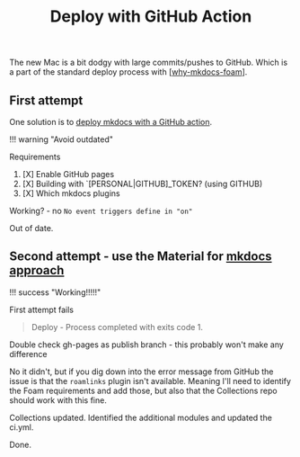 ﻿---
backlinks:
- title: Colophon
  url: /colophon/colophon.html
tags:
- colophon
- about
title: Deploy with GitHub Action
type: note
---
The new Mac is a bit dodgy with large commits/pushes to GitHub. Which is a part of the standard deploy process with [[why-mkdocs-foam]]. 


## First attempt

One solution is to [deploy mkdocs with a GitHub action](https://github.com/marketplace/actions/deploy-mkdocs).  

!!! warning "Avoid outdated"

Requirements 

1. [X] Enable GitHub pages 
2. [X] Building with `[PERSONAL|GITHUB]_TOKEN? (using GITHUB)
3. [X] Which mkdocs plugins

Working? - no `No event triggers define in "on"`

Out of date.

## Second attempt - use the Material for [mkdocs approach](https://squidfunk.github.io/mkdocs-material/publishing-your-site/)

!!! success "Working!!!!!"

First attempt fails 
> Deploy - Process completed with exits code 1.

Double check gh-pages as publish branch - this probably won't make any difference

No it didn't, but if you dig down into the error message from GitHub the issue is that the `roamlinks` plugin isn't available.  Meaning I'll need to identify the Foam requirements and add those, but also that the Collections repo should work with this fine.

Collections updated.  Identified the additional modules and updated the ci.yml.

Done.






[//begin]: # "Autogenerated link references for markdown compatibility"
[why-mkdocs-foam]: why-mkdocs-foam "Why combine mkdocs with Foam"
[//end]: # "Autogenerated link references"